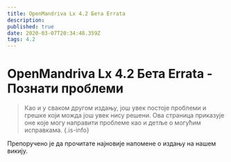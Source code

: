 ```yaml
---
title: OpenMandriva Lx 4.2 Бета Errata
description: 
published: true
date: 2020-03-07T20:34:48.359Z
tags: 4.2
---
```


# OpenMandriva Lx 4.2 Бета Errata - Познати проблеми
> Као и у сваком другом издању, још увек постоје проблеми и грешке који можда још увек нису решени. Ова страница приказује оне које могу направити проблеме као и детље о могућим исправкама.
{.is-info}


Препоручено је да прочитате најновије напомене о издању на нашем викију.
